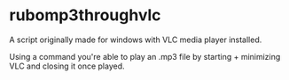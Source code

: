 # rubomp3throughvlc

A script originally made for windows with VLC media player installed.

Using a command you're able to play an .mp3 file by starting + minimizing VLC and closing it once played.
